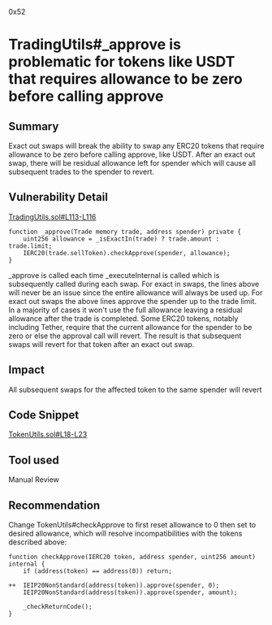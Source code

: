 0x52
# TradingUtils#_approve is problematic for tokens like USDT that requires allowance to be zero before calling approve

## Summary

Exact out swaps will break the ability to swap any ERC20 tokens that require allowance to be zero before calling approve, like USDT. After an exact out swap, there will be residual allowance left for spender which will cause all subsequent trades to the spender to revert.

## Vulnerability Detail

[TradingUtils.sol#L113-L116](https://github.com/None/blob/None/leveraged-vaults/contracts/trading/TradingUtils.sol#L113-L116)

    function _approve(Trade memory trade, address spender) private {
        uint256 allowance = _isExactIn(trade) ? trade.amount : trade.limit;
        IERC20(trade.sellToken).checkApprove(spender, allowance);
    }

_approve is called each time _executeInternal is called which is subsequently called during each swap. For exact in swaps, the lines above will never be an issue since the entire allowance will always be used up. For exact out swaps the above lines approve the spender up to the trade limit. In a majority of cases it won't use the full allowance leaving a residual allowance after the trade is completed. Some ERC20 tokens, notably including Tether, require that the current allowance for the spender to be zero or else the approval call will revert. The result is that subsequent swaps will revert for that token after an exact out swap.

## Impact

All subsequent swaps for the affected token to the same spender will revert

## Code Snippet

[TokenUtils.sol#L18-L23](https://github.com/None/blob/None/leveraged-vaults/contracts/utils/TokenUtils.sol#L18-L23)

## Tool used

Manual Review

## Recommendation

Change TokenUtils#checkApprove to first reset allowance to 0 then set to desired allowance, which will resolve incompatibilities with the tokens described above:

    function checkApprove(IERC20 token, address spender, uint256 amount) internal {
        if (address(token) == address(0)) return;

    ++  IEIP20NonStandard(address(token)).approve(spender, 0);
        IEIP20NonStandard(address(token)).approve(spender, amount);

        _checkReturnCode();
    }